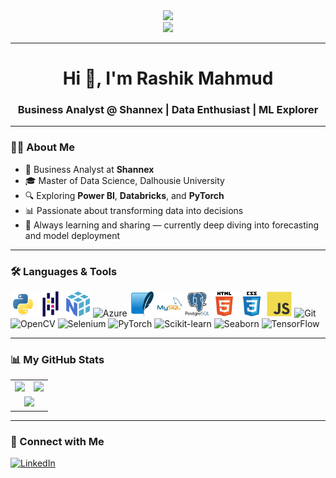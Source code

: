 <div align="center">
  <img height="150" src="https://media.giphy.com/media/M9gbBd9nbDrOTu1Mqx/giphy.gif" />
</div>

<div align="center">
  <img src="https://visitor-badge.laobi.icu/badge?page_id=rashikmahmud.rashikmahmud" />
</div>

---

<h1 align="center">Hi 👋, I'm Rashik Mahmud</h1>
<h3 align="center">Business Analyst @ Shannex | Data Enthusiast | ML Explorer</h3>

---

### 👨‍💻 About Me

- 💼 Business Analyst at **Shannex**
- 🎓 Master of Data Science, Dalhousie University  
- 🔍 Exploring **Power BI**, **Databricks**, and **PyTorch**
- 📊 Passionate about transforming data into decisions
- 🧠 Always learning and sharing — currently deep diving into forecasting and model deployment

---

### 🛠 Languages & Tools

<p align="left">
  <img src="https://raw.githubusercontent.com/devicons/devicon/master/icons/python/python-original.svg" height="40" alt="Python"/>
  <img src="https://raw.githubusercontent.com/devicons/devicon/master/icons/pandas/pandas-original.svg" height="40" alt="Pandas"/>
  <img src="https://raw.githubusercontent.com/devicons/devicon/master/icons/numpy/numpy-original.svg" height="40" alt="NumPy"/>
  <img src="https://www.vectorlogo.zone/logos/microsoft_azure/microsoft_azure-icon.svg" height="40" alt="Azure"/>
  <img src="https://raw.githubusercontent.com/devicons/devicon/master/icons/sqlite/sqlite-original.svg" height="40" alt="SQL"/>
  <img src="https://raw.githubusercontent.com/devicons/devicon/master/icons/mysql/mysql-original-wordmark.svg" height="40" alt="MySQL"/>
  <img src="https://raw.githubusercontent.com/devicons/devicon/master/icons/postgresql/postgresql-original-wordmark.svg" height="40" alt="PostgreSQL"/>
  <img src="https://raw.githubusercontent.com/devicons/devicon/master/icons/html5/html5-original-wordmark.svg" height="40" alt="HTML5"/>
  <img src="https://raw.githubusercontent.com/devicons/devicon/master/icons/css3/css3-original-wordmark.svg" height="40" alt="CSS3"/>
  <img src="https://raw.githubusercontent.com/devicons/devicon/master/icons/javascript/javascript-original.svg" height="40" alt="JavaScript"/>
  <img src="https://www.vectorlogo.zone/logos/git-scm/git-scm-icon.svg" height="40" alt="Git"/>
  <img src="https://www.vectorlogo.zone/logos/opencv/opencv-icon.svg" height="40" alt="OpenCV"/>
  <img src="https://images.app.goo.gl/tdfkV46bpXvana8x9" height="40" alt="Selenium"/>
  <img src="https://www.vectorlogo.zone/logos/pytorch/pytorch-icon.svg" height="40" alt="PyTorch"/>
  <img src="https://upload.wikimedia.org/wikipedia/commons/0/05/Scikit_learn_logo_small.svg" height="40" alt="Scikit-learn"/>
  <img src="https://seaborn.pydata.org/_images/logo-mark-lightbg.svg" height="40" alt="Seaborn"/>
  <img src="https://www.vectorlogo.zone/logos/tensorflow/tensorflow-icon.svg" height="40" alt="TensorFlow"/>
</p>

---

### 📊 My GitHub Stats

<div align="center">
  <table>
    <tr>
      <td>
        <img src="https://github-readme-stats.vercel.app/api/top-langs/?username=rashikmahmud&layout=compact&theme=radical" height="150"/>
      </td>
      <td>
        <img src="https://streak-stats.demolab.com/?user=rashikmahmud&theme=dark&hide_border=false&border_radius=5" height="150"/>
      </td>
    </tr>
    <tr>
      <td colspan="2" align="center">
        <img src="https://github-readme-stats.vercel.app/api?username=rashikmahmud&show_icons=true&theme=radical" height="200"/>
      </td>
    </tr>
  </table>
</div>

---

### 🔗 Connect with Me

<p align="left">
  <a href="https://www.linkedin.com/in/rashikmahmud/" target="_blank">
    <img src="https://img.shields.io/badge/LinkedIn-0077B5?style=flat-square&logo=linkedin&logoColor=white" alt="LinkedIn" />
  </a>
</p>

